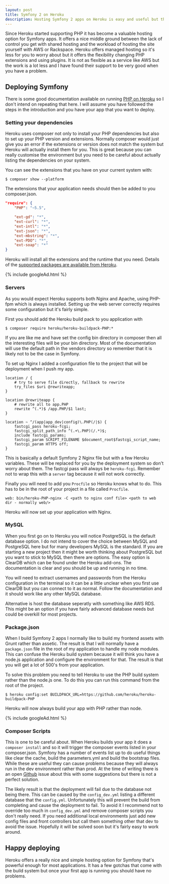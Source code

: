 ```yaml
---
layout: post
title: Symfony 2 on Heroku
description: Hosting Symfony 2 apps on Heroku is easy and useful but there are a steps to take before deploying
---
```


Since Heroku started supporting PHP it has become a valuable hosting option for Symfony apps. It offers a nice middle ground between the lack of control you get with shared hosting and the workload of hosting the site yourself with AWS or Rackspace. Heroku offers managed hosting so it's less for you to worry about but it offers the flexibility changing PHP extensions and using plugins. It is not as flexible as a service like AWS but the work is a lot less and I have found their support to be very good when you have a problem.

## Deploying Symfony

There is some good documentation available on running [PHP on Heroku](https://devcenter.heroku.com/articles/getting-started-with-PHP#introduction) so I don't intend on repeating that here. I will assume you have followed the steps in the introduction and you have your app that you want to deploy.

### Setting your dependencies

Heroku uses composer not only to install your PHP dependencies but also to set up your PHP version and extensions. Normally composer would just give you an error if the extensions or version does not match the system but Heroku will actually install them for you. This is great because you can really customise the environment but you need to be careful about actually listing the dependencies on your system. 

You can see the extensions that you have on your current system with:

	$ composer show --platform
	
The extensions that your application needs should then be added to you composer.json.

```Json
"require": {
    "PHP": "~5.5",

    "ext-gd": "*",
    "ext-curl": "*",
    "ext-intl": "*",
    "ext-json": "*",
    "ext-mbstring": "*",
    "ext-PDO": "*",
    "ext-soap": "*"    
}
```
        
Heroku will install all the extensions and the runtime that you need. Details of the [supported packages are available from Heroku](https://devcenter.heroku.com/articles/PHP-support).

{% include googleAd.html %}

### Servers

As you would expect Heroku supports both Nginx and Apache, using PHP-fpm which is always installed. Setting up the web server correctly requires some configuration but it's fairly simple.

First you should add the Heroku build pack to you application with

	$ composer require heroku/heroku-buildpack-PHP:*
	
If you are like me and have set the config bin directory in composer then all the interesting files will be your bin directory. Most of the documentation will use the default path in the vendors directory so remember that it is likely not to be the case in Symfony.

To set up Nginx I added a configuration file to the project that will be deployment when I push my app.

```nginx
location / {
    # try to serve file directly, fallback to rewrite
    try_files $uri @rewriteapp;
}

location @rewriteapp {
    # rewrite all to app.PHP
    rewrite ^(.*)$ /app.PHP/$1 last;
}

location ~ ^/(app|app_dev|config)\.PHP(/|$) {
    fastcgi_pass heroku-fcgi;
    fastcgi_split_path_info ^(.+\.PHP)(/.*)$;
    include fastcgi_params;
    fastcgi_param SCRIPT_FILENAME $document_root$fastcgi_script_name;
    fastcgi_param HTTPS off;
}
```

This is basically a default Symfony 2 Nginx file but with a few Heroku variables. These will be replaced for you by the deployment system so don't worry about them. The fastcgi pass will always be `heroku-fcgi`. Remember not to wrap this with a `server` tag because it will not work correctly.

Finally you will need to add you `Procfile` so Heroku knows what to do. This has to be in the root of your project in a file called `Procfile`.

	web: bin/heroku-PHP-nginx -C <path to nginx conf file> <path to web dir - normally web/>
	
Heroku will now set up your application with Nginx.

### MySQL

When you first go on to Heroku you will notice PostgreSQL is the default database option. I do not intend to cover the choice between MySQL and PostgreSQL here but for many developers MySQL is the standard. If you are starting a new project then it might be worth thinking about PostgreSQL but you want to stick to MySQL then there are options. The easy option is ClearDB which can be found under the Heroku add-ons. The documentation is clear and you should be up and running in no time.

You will need to extract usernames and passwords from the Heroku configuration in the terminal so it can be a little unclear when you first use ClearDB but you can connect to it as normal. Follow the documentation and it should work like any other MySQL database.

Alternative is host the database seperatly with something like AWS RDS. This might be an option if you have fairly advanced database needs but could be overkill for most projects.

### Package.json

When I build Symfony 2 apps I normally like to build my frontend assets with Grunt rather than assetic. The result is that I will normally have a `package.json` file in the root of my application to handle my node modules. This can confuse the Heroku build system because it will think you have a node.js application and configure the environment for that. The result is that you will get a lot of 500's from your application.

To solve this problem you need to tell Heroku to use the PHP build system rather than the node.js one. To do this you can run this command from the root of the project.

	$ heroku config:set BUILDPACK_URL=https://github.com/heroku/heroku-buildpack-PHP
	
Heroku will now always build your app with PHP rather than node.

{% include googleAd.html %}

### Composer Scripts

This is one to be careful about. When Heroku builds your app it does a `composer install` and so it will trigger the composer events listed in your composer.json. Symfony has a number of events list up to do useful things like clear the cache, build the parameters.yml and build the bootstrap files. While these are useful they can cause problems because they will always run in the dev environment rather than prod. At the time of writing there is an open [Github](https://github.com/symfony/symfony/issues/11704) issue about this with some suggestions but there is not a perfect solution.

The likely result is that the deployment will fail due to the database not being there. This can be caused by the `config_dev.yml` listing a different database that the `config.yml`. Unfortunately this will prevent the build from completing and cause the deployment to fail. To avoid it I recommend not to override too much in `config_dev.yml` and remove composer scripts you don't really need. If you need additional local environments just add new config files and front controllers but call them something other that dev to avoid the issue. Hopefully it will be solved soon but it's fairly easy to work around.

## Happy deploying

Heroku offers a really nice and simple hosting option for Symfony that's powerful enough for most applications. It has a few gotchas that come with the build system but once your first app is running you should have no problems.  